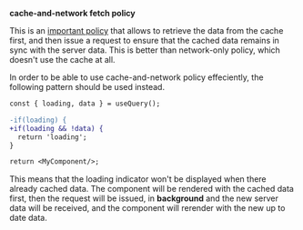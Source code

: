 **cache-and-network fetch policy**

This is an [important policy](https://www.apollographql.com/docs/react/api/react-hoc/#optionsfetchpolicy) that allows to retrieve the data from the cache first, and then issue a request to ensure that the cached data remains in sync with the server data. This is better than network-only policy, which doesn't use the cache at all.

In order to be able to use cache-and-network policy effeciently, the following pattern should be used instead.

```diff
const { loading, data } = useQuery();

-if(loading) {
+if(loading && !data) {
  return 'loading';
}

return <MyComponent/>;
```

This means that the loading indicator won't be displayed when there already cached data. The component will be rendered with the cached data first, then the request will be issued, in **background** and the new server data will be received, and the component will rerender with the new up to date data.
